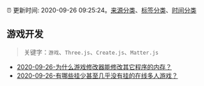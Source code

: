 :alarm_clock: 更新时间: 2020-09-26 09:25:24。[来源分类](../README.md)、[标签分类](../TAGS.md)、[时间分类](../TIMELINE.md)

## 游戏开发


> 关键字：`游戏`、`Three.js`、`Create.js`、`Matter.js`



- [2020-09-26-为什么游戏修改器能修改其它程序的内存？](https://www.v2ex.com/t/710687) 
- [2020-09-26-有哪些挂少甚至几乎没有挂的在线多人游戏？](https://www.v2ex.com/t/710671) 